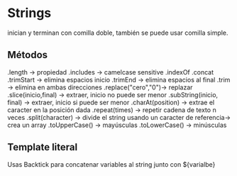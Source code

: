 # Strings

inician y terminan con comilla doble, también se puede usar comilla simple.

## Métodos

.length -> propiedad
.includes -> camelcase sensitive
.indexOf
.concat
.trimStart -> elimina espacios inicio
.trimEnd -> elimina espacios al final
.trim -> elimina en ambas direcciones
.replace("cero","0")-> replazar
.slice(inicio,final) -> extraer, inicio no puede ser menor
.subString(inicio, final) -> extraer, inicio si puede ser menor
.charAt(position) -> extrae el caracter en la posición dada
.repeat(times) -> repetir cadena de texto n veces
.split(character) -> divide el string usando un caracter de referencia-> crea un array
.toUpperCase() -> mayúsculas
.toLowerCase() -> minúsculas

## Template literal

Usas Backtick para concatenar variables al string junto con \${varialbe}

